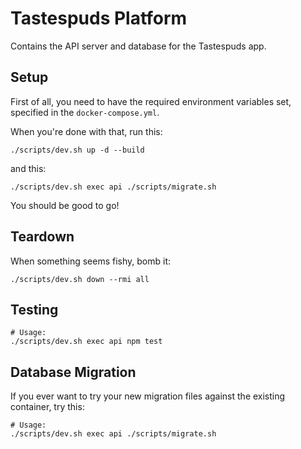 # Tastespuds Platform

Contains the API server and database for the Tastespuds app.

## Setup

First of all, you need to have the required environment variables set, specified in the `docker-compose.yml`.

When you're done with that, run this:

`./scripts/dev.sh up -d --build`

and this:

`./scripts/dev.sh exec api ./scripts/migrate.sh`

You should be good to go!

## Teardown

When something seems fishy, bomb it:

`./scripts/dev.sh down --rmi all`

## Testing

```
# Usage:
./scripts/dev.sh exec api npm test
```

## Database Migration

If you ever want to try your new migration files against the existing container, try this:

```
# Usage:
./scripts/dev.sh exec api ./scripts/migrate.sh
```
